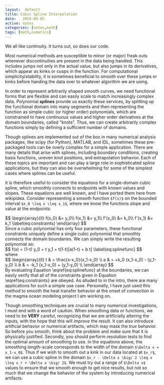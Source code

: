 ```yaml
---
layout:  default
title: Cubic Spline Interpolation
date:   2015-08-05 
active: notes
categories: [notes,math]
tags: [math,numerics]
---
```

We all like continuity. 
It turns out, so does our code.

Most numerical methods are susceptible to minor (or major) freak outs whenever discontinuities are present in the data being handled.
This includes jumps not only in the actual value, but also jumps in its derivatives, which appear as kinks or cusps in the function.
For computational simplicity/stability, it is sometimes beneficial to smooth over these jumps or kinks before handing the data over to whatever algorithm we are using.

In order to represent arbitrarily shaped smooth curves, we need functional forms that are flexible and can easily scale to match increasingly complex data.
Polynomial ***splines*** provide us exactly these services, by splitting up the functional domain into many segments and then representing the function as simple cubic (or higher order) polynomials, which are constrained to have continuous values and higher order derivatives at the domain boundaries, called "knots".
Thus, we can create arbitrarily complex functions simply by defining a sufficient number of domains.

Though splines are implemented out of the box in many numerical analysis packages, like scipy (for Python), MATLAB, and IDL, sometimes these pre-packaged tools can be overly complex for a simple application.
There are many details that arise with splines, including boundary conditions, creating basis functions, uneven knot positions, and extrapolation behavior.
Each of these topics are important and can play a large role in sophisticated spline applications, but they can also be overwhelming for some of the simplest cases where splines can be useful.

It is therefore useful to consider the equations for a single-domain cubic spline, which smoothly connects to endpoints with known values and slopes.
These equations are well known, and I have ported them here from wikipidea.
Consider representing a smooth function `$f(x)$` on the bounded interval `$x_0 \leq x \leq x_1$`, where we know the functions slope and value at the endpoints:
<div>$$
\begin{array}{ll}
f(x_0) &= y_0\\
f(x_1) &= y_1\\
f'(x_0) &= k_0\\
f'(x_1) &= k_1
\label{eq:constraints}
\end{array}
$$</div>
Since a cubic polynomial has only four parameters, these functional constraints uniquely define a single cubic polynomial that smoothly connects the domain boundaries.
We can simply write the resulting polynomial as:
<div>$$
f(x) = (1-t) y_0 + t y_1 + t(1-t)[a(1-t) + b t]
\label{eq:splinefunc}
$$</div>
where 
<div>$$
\begin{array}{ll}
t & = \frac{x-x_0}{x_1-x_0} \\
a & = +k_0 (x_1-x_0) - (y_1-y_0) \\
b & = -k_1 (x_1-x_0) + (y_1-y_0) \\
\end{array}
$$</div>
By evaluating Equation \eqref{eq:splinefunc} at the boundaries, we can easily verify that all of the constraints given in Equation \eqref{eq:constraints} are obeyed.
As alluded to in the intro, there are many applications for such a simple use case.
Personally, I have just used this method to smooth the heat transfer behavior at the onset of convection in the magma ocean modeling project I am working on.

Though smoothing techniques are crucial to many numerical investigations, I must end with a word of caution.
When smoothing data or functions, we need to be **VERY** careful, recognizing that we are artificially altering the inputs, with the hope that this will *improve* the result.
It can also introduce artificial behavior or numerical artifacts, which may mask the *true* behavior.
So before you smooth, think about the problem and make sure that it is physically justified.
Secondly, you should perform resolution tests to find the optimal amount of smoothing to use.
In the equations above, the smoothing length-scale corresponds to the width of the domain `$\Delta x = x_1-x_0$`.
Thus if we wish to smooth out a kink in our data located at `$x_r$`, we can use a cubic spline in the domain `$x_r - \Delta x \big/ 2 \leq x \leq x_r + \Delta x \big/ 2$`.
We must try out a range of `$\Delta x$` values to ensure that we smooth enough to get nice results, but not so much that we change the behavior of the system by introducing numerical artifacts.

